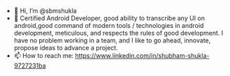 - 👋 Hi, I’m @sbmshukla
- 👀 Certified Android Developer, good ability to transcribe any UI on android,good command of modern tools / technologies in android development, meticulous, and respects the rules of good development. I have no problem working in a team, and I like to go ahead, innovate, propose ideas to advance a project.
- 📫 How to reach me: https://www.linkedin.com/in/shubham-shukla-9727231ba
